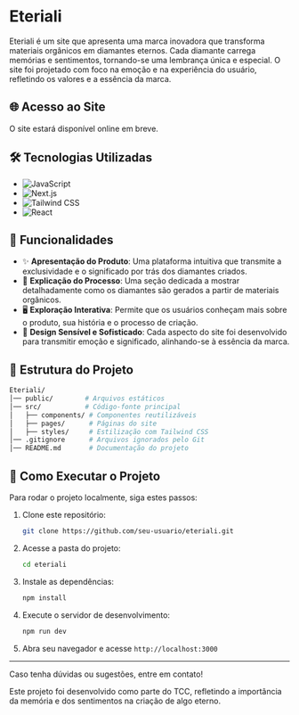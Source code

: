 # Eteriali

Eteriali é um site que apresenta uma marca inovadora que transforma materiais orgânicos em diamantes eternos. Cada diamante carrega memórias e sentimentos, tornando-se uma lembrança única e especial. O site foi projetado com foco na emoção e na experiência do usuário, refletindo os valores e a essência da marca.

## 🌐 Acesso ao Site

O site estará disponível online em breve.

## 🛠 Tecnologias Utilizadas

- ![JavaScript](https://img.shields.io/badge/JavaScript-F7DF1E?style=for-the-badge&logo=javascript&logoColor=black)
- ![Next.js](https://img.shields.io/badge/Next.js-000000?style=for-the-badge&logo=nextdotjs&logoColor=white)
- ![Tailwind CSS](https://img.shields.io/badge/TailwindCSS-38B2AC?style=for-the-badge&logo=tailwind-css&logoColor=white)
- ![React](https://img.shields.io/badge/React-61DAFB?style=for-the-badge&logo=react&logoColor=black)

## 📌 Funcionalidades

- ✨ **Apresentação do Produto**: Uma plataforma intuitiva que transmite a exclusividade e o significado por trás dos diamantes criados.
- 🔬 **Explicação do Processo**: Uma seção dedicada a mostrar detalhadamente como os diamantes são gerados a partir de materiais orgânicos.
- 🖥 **Exploração Interativa**: Permite que os usuários conheçam mais sobre o produto, sua história e o processo de criação.
- 🎨 **Design Sensível e Sofisticado**: Cada aspecto do site foi desenvolvido para transmitir emoção e significado, alinhando-se à essência da marca.

## 📂 Estrutura do Projeto

```bash
Eteriali/
│── public/        # Arquivos estáticos
│── src/           # Código-fonte principal
│   ├── components/ # Componentes reutilizáveis
│   ├── pages/      # Páginas do site
│   ├── styles/     # Estilização com Tailwind CSS
│── .gitignore      # Arquivos ignorados pelo Git
│── README.md       # Documentação do projeto
```

## 🚀 Como Executar o Projeto

Para rodar o projeto localmente, siga estes passos:

1. Clone este repositório:
   ```bash
   git clone https://github.com/seu-usuario/eteriali.git
   ```
2. Acesse a pasta do projeto:
   ```bash
   cd eteriali
   ```
3. Instale as dependências:
   ```bash
   npm install
   ```
4. Execute o servidor de desenvolvimento:
   ```bash
   npm run dev
   ```
5. Abra seu navegador e acesse `http://localhost:3000`

---

Caso tenha dúvidas ou sugestões, entre em contato!

Este projeto foi desenvolvido como parte do TCC, refletindo a importância da memória e dos sentimentos na criação de algo eterno.

